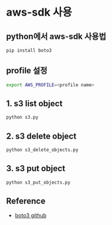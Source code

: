# aws-sdk 사용

## python에서 aws-sdk 사용법

```bash
pip install boto3
```

## profile 설정

```bash
export AWS_PROFILE=<profile name>
```

## 1. s3 list object

```bash
python s3.py
```

## 2. s3 delete object

```bash
python s3_delete_objects.py
```

## 3. s3 put object

```bash
python s3_put_objects.py
```

## Reference

- [boto3 github](https://github.com/boto/boto3)
